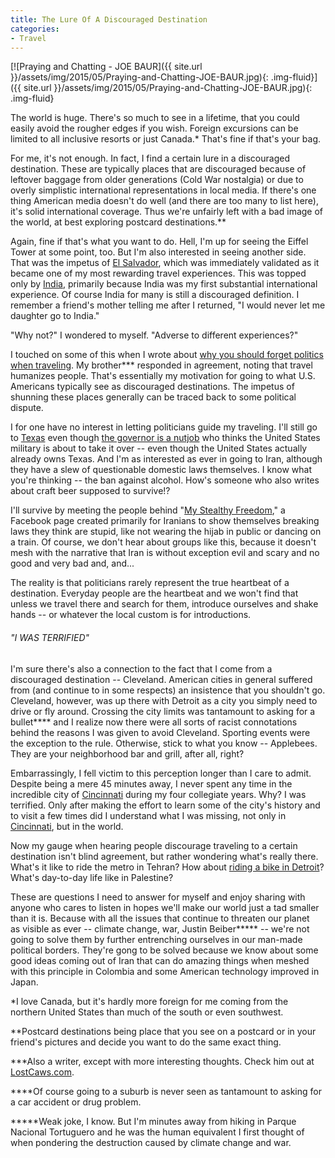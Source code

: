 ```yaml
---
title: The Lure Of A Discouraged Destination
categories:
- Travel
---
```


[![Praying and Chatting - JOE BAUR]({{ site.url }}/assets/img/2015/05/Praying-and-Chatting-JOE-BAUR.jpg){: .img-fluid}]({{ site.url }}/assets/img/2015/05/Praying-and-Chatting-JOE-BAUR.jpg){: .img-fluid}

The world is huge. There's so much to see in a lifetime, that you could easily avoid the rougher edges if you wish. Foreign excursions can be limited to all inclusive resorts or just Canada.* That's fine if that's your bag.

For me, it's not enough. In fact, I find a certain lure in a discouraged destination. These are typically places that are discouraged because of leftover baggage from older generations (Cold War nostalgia) or due to overly simplistic international representations in local media. If there's one thing American media doesn't do well (and there are too many to list here), it's solid international coverage. Thus we're unfairly left with a bad image of the world, at best exploring postcard destinations.**<!-- more -->

Again, fine if that's what you want to do. Hell, I'm up for seeing the Eiffel Tower at some point, too. But I'm also interested in seeing another side. That was the impetus of [El Salvador](https://withoutapath.com/el-salvador-santa-tecla/), which was immediately validated as it became one of my most rewarding travel experiences. This was topped only by [India](https://withoutapath.com/category/travel/international/asia/india/), primarily because India was my first substantial international experience. Of course India for many is still a discouraged definition. I remember a friend's mother telling me after I returned, "I would never let me daughter go to India."

"Why not?" I wondered to myself. "Adverse to different experiences?"

I touched on some of this when I wrote about [why you should forget politics when traveling](https://withoutapath.com/politics-and-traveling/). My brother*** responded in agreement, noting that travel humanizes people. That's essentially my motivation for going to what U.S. Americans typically see as discouraged destinations. The impetus of shunning these places generally can be traced back to some political dispute.

I for one have no interest in letting politicians guide my traveling. I'll still go to [Texas](https://withoutapath.com/category/travel/north-america/united-states/texas/) even though [the governor is a nutjob](http://www.bbc.co.uk/news/world-us-canada-32601830) who thinks the United States military is about to take it over -- even though the United States actually already owns Texas. And I'm as interested as ever in going to Iran, although they have a slew of questionable domestic laws themselves. I know what you're thinking -- the ban against alcohol. How's someone who also writes about craft beer supposed to survive!?

I'll survive by meeting the people behind "[My Stealthy Freedom](https://www.facebook.com/StealthyFreedom)," a Facebook page created primarily for Iranians to show themselves breaking laws they think are stupid, like not wearing the hijab in public or dancing on a train. Of course, we don't hear about groups like this, because it doesn't mesh with the narrative that Iran is without exception evil and scary and no good and very bad and, and...

The reality is that politicians rarely represent the true heartbeat of a destination. Everyday people are the heartbeat and we won't find that unless we travel there and search for them, introduce ourselves and shake hands -- or whatever the local custom is for introductions.

###### "I WAS TERRIFIED"

I'm sure there's also a connection to the fact that I come from a discouraged destination -- Cleveland. American cities in general suffered from (and continue to in some respects) an insistence that you shouldn't go. Cleveland, however, was up there with Detroit as a city you simply need to drive or fly around. Crossing the city limits was tantamount to asking for a bullet**** and I realize now there were all sorts of racist connotations behind the reasons I was given to avoid Cleveland. Sporting events were the exception to the rule. Otherwise, stick to what you know -- Applebees. They are your neighborhood bar and grill, after all, right?

Embarrassingly, I fell victim to this perception longer than I care to admit. Despite being a mere 45 minutes away, I never spent any time in the incredible city of [Cincinnati](http://www.craftbeer.com/craft-beer-muses/new-urbanism-fueling-cincinnati-craft-brewing) during my four collegiate years. Why? I was terrified. Only after making the effort to learn some of the city's history and to visit a few times did I understand what I was missing, not only in [Cincinnati](https://withoutapath.com/cincinnati-travel/), but in the world.

Now my gauge when hearing people discourage traveling to a certain destination isn't blind agreement, but rather wondering what's really there. What's it like to ride the metro in Tehran? How about [riding a bike in Detroit](http://bbc.com/travel/feature/20140821-cycling-detroit-makes-too-much-sense-to-ignore/)? What's day-to-day life like in Palestine?

These are questions I need to answer for myself and enjoy sharing with anyone who cares to listen in hopes we'll make our world just a tad smaller than it is. Because with all the issues that continue to threaten our planet as visible as ever -- climate change, war, Justin Beiber***** -- we're not going to solve them by further entrenching ourselves in our man-made political borders. They're gong to be solved because we know about some good ideas coming out of Iran that can do amazing things when meshed with this principle in Colombia and some American technology improved in Japan.

*I love Canada, but it's hardly more foreign for me coming from the northern United States than much of the south or even southwest.

**Postcard destinations being place that you see on a postcard or in your friend's pictures and decide you want to do the same exact thing.

***Also a writer, except with more interesting thoughts. Check him out at [LostCaws.com](http://www.lostcaws.com/).

****Of course going to a suburb is never seen as tantamount to asking for a car accident or drug problem.

*****Weak joke, I know. But I'm minutes away from hiking in Parque Nacional Tortuguero and he was the human equivalent I first thought of when pondering the destruction caused by climate change and war.
